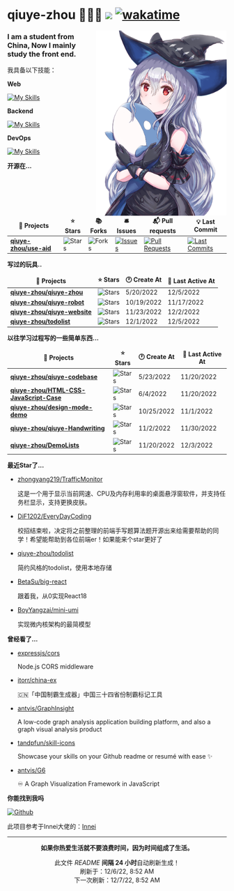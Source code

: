 # qiuye-zhou 🧑🏻‍💻 ![](https://visitor-badge.laobi.icu/badge?page_id=qiuye-zhou.readme) [![wakatime](https://wakatime.com/badge/user/9213dc96-df0d-4e66-b0bb-50f9e04e988c.svg)](https://wakatime.com/@9213dc96-df0d-4e66-b0bb-50f9e04e988c)

<img align="right" width="300" src="https://github.com/qiuye-zhou/qiuye-zhou/blob/master/public/bg-skd.png"/>

<h3>I am a student from China, Now I mainly study the front end.</h3>

我具备以下技能：

**Web**

[![My Skills](https://skillicons.dev/icons?i=html,css,js,ts,vue,sass,tailwind,vite,rollupjs,react&perline=8)](https://skillicons.dev)

**Backend**

[![My Skills](https://skillicons.dev/icons?i=nestjs,express,nodejs,mysql,redis&perline=8)](https://skillicons.dev)

**DevOps**

[![My Skills](https://skillicons.dev/icons?i=github,vscode,git,stackoverflow,githubactions&perline=8)](https://skillicons.dev)

**开源在...**

<table><thead align=center><tr border: none;><td><b>🎁 Projects</b></td><td><b>⭐ Stars</b></td><td><b>📚 Forks</b></td><td><b>🛎 Issues</b></td><td><b>📬 Pull requests</b></td><td><b>💡 Last Commit</b></td></tr></thead><tbody><tr><td><a href=https://github.com/qiuye-zhou/use-aid><b>qiuye-zhou/use-aid</b></a></td><td><img alt=Stars src="https://img.shields.io/github/stars/qiuye-zhou/use-aid?style=flat-square&labelColor=343b41"></td><td><img alt=Forks src="https://img.shields.io/github/forks/qiuye-zhou/use-aid?style=flat-square&labelColor=343b41"></td><td><a href=https://github.com/qiuye-zhou/use-aid/issues target=_blank><img alt=Issues src="https://img.shields.io/github/issues/qiuye-zhou/use-aid?style=flat-square&labelColor=343b41"></a></td><td><a href=https://github.com/qiuye-zhou/use-aid/pulls target=_blank><img alt="Pull Requests"src="https://img.shields.io/github/issues-pr/qiuye-zhou/use-aid?style=flat-square&labelColor=343b41"></a></td><td><a href=https://github.com/qiuye-zhou/use-aid/commits target=_blank><img alt="Last Commits"src="https://img.shields.io/github/last-commit/qiuye-zhou/use-aid?style=flat-square&labelColor=343b41"></a></td></tr></tbody></table>


**写过的玩具..**

<table><thead align=center><tr border: none;><td><b>🎁 Projects</b></td><td><b>⭐ Stars</b></td><td><b>🕐 Create At</b></td><td><b>📅 Last Active At</b></td></tr></thead><tbody><tr><td><a href=https://github.com/qiuye-zhou/qiuye-zhou target=_blank><b>qiuye-zhou/qiuye-zhou</b></a></td><td><img alt=Stars src="https://img.shields.io/github/stars/qiuye-zhou/qiuye-zhou?style=flat-square&labelColor=343b41"></td><td>5/20/2022</td><td>12/5/2022</td></tr><tr><td><a href=https://github.com/qiuye-zhou/qiuye-robot target=_blank><b>qiuye-zhou/qiuye-robot</b></a></td><td><img alt=Stars src="https://img.shields.io/github/stars/qiuye-zhou/qiuye-robot?style=flat-square&labelColor=343b41"></td><td>10/19/2022</td><td>11/17/2022</td></tr><tr><td><a href=https://github.com/qiuye-zhou/qiuye-website target=_blank><b>qiuye-zhou/qiuye-website</b></a></td><td><img alt=Stars src="https://img.shields.io/github/stars/qiuye-zhou/qiuye-website?style=flat-square&labelColor=343b41"></td><td>11/23/2022</td><td>12/2/2022</td></tr><tr><td><a href=https://github.com/qiuye-zhou/todolist target=_blank><b>qiuye-zhou/todolist</b></a></td><td><img alt=Stars src="https://img.shields.io/github/stars/qiuye-zhou/todolist?style=flat-square&labelColor=343b41"></td><td>12/1/2022</td><td>12/5/2022</td></tr></tbody></table>

**以往学习过程写的一些简单东西...**

<table><thead align=center><tr border: none;><td><b>🎁 Projects</b></td><td><b>⭐ Stars</b></td><td><b>🕐 Create At</b></td><td><b>📅 Last Active At</b></td></tr></thead><tbody><tr><td><a href=https://github.com/qiuye-zhou/qiuye-codebase target=_blank><b>qiuye-zhou/qiuye-codebase</b></a></td><td><img alt=Stars src="https://img.shields.io/github/stars/qiuye-zhou/qiuye-codebase?style=flat-square&labelColor=343b41"></td><td>5/23/2022</td><td>11/20/2022</td></tr><tr><td><a href=https://github.com/qiuye-zhou/HTML-CSS-JavaScript-Case target=_blank><b>qiuye-zhou/HTML-CSS-JavaScript-Case</b></a></td><td><img alt=Stars src="https://img.shields.io/github/stars/qiuye-zhou/HTML-CSS-JavaScript-Case?style=flat-square&labelColor=343b41"></td><td>6/4/2022</td><td>11/20/2022</td></tr><tr><td><a href=https://github.com/qiuye-zhou/design-mode-demo target=_blank><b>qiuye-zhou/design-mode-demo</b></a></td><td><img alt=Stars src="https://img.shields.io/github/stars/qiuye-zhou/design-mode-demo?style=flat-square&labelColor=343b41"></td><td>10/25/2022</td><td>11/1/2022</td></tr><tr><td><a href=https://github.com/qiuye-zhou/qiuye-Handwriting target=_blank><b>qiuye-zhou/qiuye-Handwriting</b></a></td><td><img alt=Stars src="https://img.shields.io/github/stars/qiuye-zhou/qiuye-Handwriting?style=flat-square&labelColor=343b41"></td><td>11/2/2022</td><td>11/30/2022</td></tr><tr><td><a href=https://github.com/qiuye-zhou/DemoLists target=_blank><b>qiuye-zhou/DemoLists</b></a></td><td><img alt=Stars src="https://img.shields.io/github/stars/qiuye-zhou/DemoLists?style=flat-square&labelColor=343b41"></td><td>11/20/2022</td><td>12/3/2022</td></tr></tbody></table>

**最近Star了...**

<ul><li><a href=https://github.com/zhongyang219/TrafficMonitor>zhongyang219/TrafficMonitor</a><p>这是一个用于显示当前网速、CPU及内存利用率的桌面悬浮窗软件，并支持任务栏显示，支持更换皮肤。</p></li><li><a href=https://github.com/DiF1202/EveryDayCoding>DiF1202/EveryDayCoding</a><p>校招结束啦，决定将之前整理的前端手写题算法题开源出来给需要帮助的同学！希望能帮助到各位前端er！如果能来个star更好了</p></li><li><a href=https://github.com/qiuye-zhou/todolist>qiuye-zhou/todolist</a><p>简约风格的todolist，使用本地存储</p></li><li><a href=https://github.com/BetaSu/big-react>BetaSu/big-react</a><p>跟着我，从0实现React18</p></li><li><a href=https://github.com/BoyYangzai/mini-umi>BoyYangzai/mini-umi</a><p>实现微内核架构的最简模型</p></li></ul>

**曾经看了...**

<ul><li><a href=https://github.com/expressjs/cors>expressjs/cors</a><p>Node.js CORS middleware</p></li><li><a href=https://github.com/itorr/china-ex>itorr/china-ex</a><p>🇨🇳「中国制霸生成器」中国三十四省份制霸标记工具</p></li><li><a href=https://github.com/antvis/GraphInsight>antvis/GraphInsight</a><p>A low-code graph analysis application building platform, and also a graph visual analysis product</p></li><li><a href=https://github.com/tandpfun/skill-icons>tandpfun/skill-icons</a><p>Showcase your skills on your Github readme or resumé with ease ✨</p></li><li><a href=https://github.com/antvis/G6>antvis/G6</a><p>♾ A Graph Visualization Framework in JavaScript</p></li></ul>

**你能找到我吗**

<p><a href="https://github.com/qiuye-zhou" target="_blank"><img alt="Github" src="https://img.shields.io/badge/GitHub-%2312100E.svg?&style=for-the-badge&logo=Github&logoColor=white" /></a>

此项目参考于Innei大佬的：[Innei](https://github.com/Innei/Innei)

------------

<p align=center><strong>如果你热爱生活就不要浪费时间，因为时间组成了生活。</strong></p>
<p align=center>此文件 <i>README</i> <b>间隔 24 小时</b>自动刷新生成！<br>刷新于：12/6/22, 8:52 AM<br>下一次刷新：12/7/22, 8:52 AM</p>
